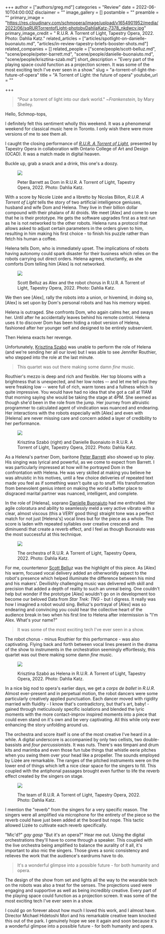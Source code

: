 +++
author = ["authors/greg.md"]
categories = "Review"
date = 2022-06-10T04:00:00Z
disclaimer = ""
image_gallery = []
postamble = ""
preamble = ""
primary_image = "https://res.cloudinary.com/schmopera/image/upload/v1654901952/media/2022/06/sqRURTorrentofLight-photobyDahliaKatz-7378_nkdwcv.jpg"
primary_image_credit = " R.U.R. A Torrent of Light, Tapestry Opera, 2022. Photo: Dahlia Katz."
related_articles = ["articles/spotlight-on-danielle-buonaiuto.md", "articles/in-review-tapestry-briefs-booster-shots.md"]
related_companies = []
related_people = ["scene/people/scott-belluz.md", "scene/people/peter-barrett.md", "scene/people/danielle-buonaiuto.md", "scene/people/krisztina-szab.md"]
short_description = "Every part of the playing space could function as a projection screen. It was some of the most exciting tech I've ever seen in a show."
slug = "a-torrent-of-light-the-future-of-opera"
title = "A Torrent of Light: the future of opera"
youtube_url = ""

+++
> "Pour a torrent of light into our dark world." \~_Frankenstein_, by Mary Shelley.

Hello, Schmop-tops,

I definitely felt this sentiment wholly this weekend. It was a phenomenal weekend for classical music here in Toronto. I only wish there were more versions of me to see them all.

I caught the closing performance of [_R.U.R. A Torrent of Light_](https://tapestryopera.com/performances/r-u-r-a-torrent-of-light/), presented by Tapestry Opera in collaboration with Ontario College of Art and Design (OCAD). It was a match made in digital heaven.

Buckle up, grab a snack and a drink, this one's a doozy.

<figure data-type="image">

![](https://res.cloudinary.com/schmopera/image/upload/v1654902075/media/2022/06/RURTorrentofLight-photobyDahliaKatz-6889_Fotor_kps1xo.jpg)

<figcaption>Peter Barrett as Dom in R.U.R. A Torrent of Light, Tapestry Opera, 2022. Photo: Dahlia Katz.</figcaption>

</figure>

With a score by Nicole Lizée and a libretto by Nicolas Billon, _R.U.R. A Torrent of Light_ tells the story of two artificial intelligence geniuses, husband and wife Dom and Helena. They live in their billion dollar compound with their phalanx of AI droids. We meet \[Alex\] and come to see that he is their prototype. He gets the software upgrades first as a test run as he is not networked to the other robots. Helena runs a protocol that allows asked to adjust certain parameters in the orders given to him, resulting in him making his first choice - to finish his puzzle rather than fetch his human a coffee.

Helena tells Dom, who is immediately upset. The implications of robots having autonomy could spark disaster for their business which relies on the robots carrying out direct orders. Helena agrees, reluctantly, as she comforts Dom telling him \[Alex\] is not networked.

<figure data-type="image">

![](https://res.cloudinary.com/schmopera/image/upload/v1654902094/media/2022/06/RURTorrentofLight-photobyDahliaKatz-7008_zrgjtw.jpg)

<figcaption>Scott Belluz as Alex and the robot chorus in R.U.R. A Torrent of Light, Tapestry Opera, 2022. Photo: Dahlia Katz.</figcaption>

</figure>

We then see \[Alex\], rally the robots into a union, or hivemind, in doing so, \[Alex\] is set upon by Dom's personal robots and has his memory wiped.

Helena is outraged. She confronts Dom, who again calms her, and sways her. Until after he accidentally leaves behind his remote control. Helena uses it to discover Dom has been hiding a robot version of Helena, fashioned after her younger self and designed to be entirely subservient.

Then Helena exacts her revenge.

Unfortunately, [Krisztina Szabó](/scene/people/krisztina-szabo/) was unable to perform the role of Helena (and we're sending her all our love) but I was able to see Jennifer Routhier, who stepped into the role at the last minute.

> This quartet was out there making some damn _fine_ music.

Routhier's mezzo is deep and rich and flexible. Her top blooms with a brightness that is unexpected, and her low notes -- and let me tell you they were freaking low -- were full of rich, warm tones and a fullness which is quite impressive. You would have had no idea that she got a call at 11AM that morning saying she would be taking the stage at 4PM. She seemed as though she'd been in the role from the jump. Her journey from altruistic programmer to calculated agent of vindication was nuanced and endearing. Her interactions with the robots especially with \[Alex\] and even with \[Helena\] are never missing care and concern added a layer of credibility to her performance.

<figure data-type="image">

![](https://res.cloudinary.com/schmopera/image/upload/v1654902174/media/2022/06/RURTorrentofLight-photobyDahliaKatz-7236_zzlfdr.jpg)

<figcaption>Krisztina Szabó (right) and Danielle Buonaiuto in R.U.R. A Torrent of Light, Tapestry Opera, 2022. Photo: Dahlia Katz.</figcaption>

</figure>

As a Helena's partner Dom, baritone [Peter Barrett](/scene/people/peter-barrett/) also showed up to play. His singing was lyrical and powerful, as we come to expect from Barrett. I was particularly impressed at how will he portrayed Dom in the confrontation with Helena. He was very skilled at making you believe he was altruistic in his motives, until a few choice deliveries of repeated text made you feel as if something wasn't quite up to snuff. His transformation from benevolent genius intent on making the world a better place to disgraced marital partner was nuanced, intelligent, and complete.

In the role of \[Helena\], soprano [Danielle Buonaiuto](/scene/people/danielle-buonaiuto/) had me enthralled. Her agile coloratura and ability to seamlessly meld a very active vibrato with a clear, almost viscous (this a VERY good thing) straight tone was a perfect match for not just \[Helena's\] vocal lines but for the piece as a whole. The score is laden with repeated syllables over creative crescendi and diminuendi that create a reverb effect, and I feel as though Buonaiuto was the most successful at this technique.

<figure data-type="image">

![](https://res.cloudinary.com/schmopera/image/upload/v1654902494/media/2022/06/RURTorrentofLight-photobyDahliaKatz-7241_lqk6zy.jpg)

<figcaption>The orchestra of R.U.R. A Torrent of Light, Tapestry Opera, 2022. Photo: Dahlia Katz.</figcaption>

</figure>

For me, countertenor [Scott Bellu](/scene/people/scott-belluz/)z was the highlight of this piece. As \[Alex\] his warm, focused vocal delivery added an otherworldly aspect to the robot's presence which helped illuminate the difference between his mind and his makers'. Devilishly challenging music was delivered with skill and precision that added a depth of reality to such an unreal being. One couldn't help but wonder if the prototype \[Alex\] wouldn't go on in development too become our beloved Data from _Star Trek: TNG_ - but I digress. It really was how I imagined a robot would sing. Belluz's portrayal of \[Alex\] was so endearing and convincing you could hear the collective heart of the audience break in two when his first line to Helena after intermission is "I'm Alex. What's your name?"

> It was some of the most exciting tech I've ever seen in a show.

The robot chorus - minus Routhier for this performance - was also captivating. Flying back and forth between vocal lines present in the drama of the show to instruments in the orchestration seemingly effortlessly, this quartet was out there making some damn _fine_ music.

<figure data-type="image">

![](https://res.cloudinary.com/schmopera/image/upload/v1654902510/media/2022/06/RURTorrentofLight-photobyDahliaKatz-7267_xob0jm.jpg)

<figcaption>Krisztina Szabó as Helena in R.U.R. A Torrent of Light, Tapestry Opera, 2022. Photo: Dahlia Katz.</figcaption>

</figure>

In a nice big nod to opera's earlier days, we get a _corps de ballet_ in _R.U.R_. Almost ever-present and in perpetual motion, the robot dancers were some particularly creatively applied punctuation. Each dancer moved with rigidity married with fluidity - I know that's contradictory, but that's art, baby! - gained through meticulously specific isolations and blended the lyric moments with the more contact-improv inspired moments into a piece that could even stand on it's own and be very captivating. All this while only ever enhancing the story unfolding around us.

The orchestra and score itself is one of the most creative I've heard in a while. A digital underscore is accompanied by only two cellists, two double-bassists and _four percussionists_. It was nuts. There's was timpani and drum kits and marimba and even those fun tube things that whistle eerie pitches when you swing them over your head like a propeller. The sounds employed by Lizée are remarkable. The ranges of the pitched instruments were on the lower end of things which left a nice clear space for the singers to fill. This coupled with the antiphonal passages brought even further to life the reverb effect created by the singers on stage.

<figure data-type="image">

![](https://res.cloudinary.com/schmopera/image/upload/v1654902632/media/2022/06/RURTorrentofLight-photobyDahliaKatz-7411_vgmdzw.jpg)

<figcaption>The team of R.U.R. A Torrent of Light, Tapestry Opera, 2022. Photo: Dahlia Katz.</figcaption>

</figure>

I mention the "reverb" from the singers for a very specific reason. The singers were all amplified via microphone for the entirety of the piece so the reverb could have just been added at the board but nope. This tactic allowed Lizée to cultivate each reverb specifically.

"Mic'd?" _gay gasp_ "But it's an opera?" Hear me out. Using the digital orchestrations they'll have to come through a speaker. This coupled with the live orchestra being amplified to balance the aurality of it all, it's important to also mic the singers. Those gives a sonic consistency and relieves the work that the audience's eardrums have to do.

> It's a wonderful glimpse into a possible future - for both humanity and opera.

The design of the show from set and lights all the way to the wearable tech on the robots was also a treat for the senses. The projections used were engaging and supportive as well as being incredibly creative. Every part of the playing space could function as a projection screen. It was some of the most exciting tech I've ever seen in a show.

I could go on forever about how much I loved this work, and I almost have. Director Michael Hidetoshi Mori and his remarkable creative team knocked this out of the park. I genuinely hope we see it again and soon because it's a wonderful glimpse into a possible future - for both humanity and opera.
